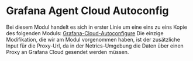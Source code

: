 # Grafana Agent Cloud Autoconfig

Bei diesem Modul handelt es sich in erster Linie um eine eins zu eins Kopie des folgenden Moduls: [Grafana-Cloud-Autoconfigure](https://github.com/grafana/agent-modules/tree/main/modules/grafana-cloud/autoconfigure)
Die einzige Modifikation, die wir am Modul vorgenommen haben, ist der zusätzliche Input für die Proxy-Url, da in der Netrics-Umgebung die Daten über einen Proxy an Grafana Cloud gesendet werden müssen.

